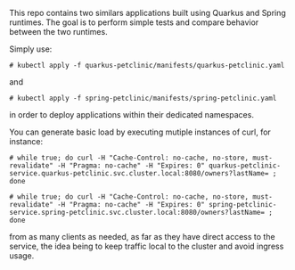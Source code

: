 This repo contains two similars applications built using Quarkus and Spring runtimes.
The goal is to perform simple tests and compare behavior between the two runtimes.

Simply use: 

```# kubectl apply -f quarkus-petclinic/manifests/quarkus-petclinic.yaml```

and

```# kubectl apply -f spring-petclinic/manifests/spring-petclinic.yaml```

in order to deploy applications within their dedicated namespaces.

You can generate basic load by executing mutiple instances of curl, for instance: 

```# while true; do curl -H "Cache-Control: no-cache, no-store, must-revalidate" -H "Pragma: no-cache" -H "Expires: 0" quarkus-petclinic-service.quarkus-petclinic.svc.cluster.local:8080/owners?lastName= ; done```

```# while true; do curl -H "Cache-Control: no-cache, no-store, must-revalidate" -H "Pragma: no-cache" -H "Expires: 0" spring-petclinic-service.spring-petclinic.svc.cluster.local:8080/owners?lastName= ; done```

from as many clients as needed, as far as they have direct access to the service, the idea being to keep traffic local to the cluster and avoid ingress usage.
